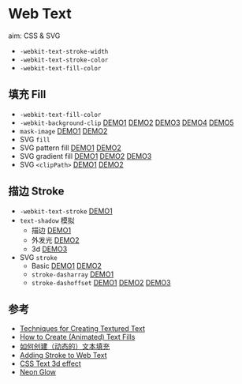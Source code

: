 # Web Text

aim: CSS & SVG

- ```-webkit-text-stroke-width```
- ```-webkit-text-stroke-color```
- ```-webkit-text-fill-color```

## 填充 Fill

- ```-webkit-text-fill-color```
- ```-webkit-background-clip```  [DEMO1](./fill/background-clip-1.html) [DEMO2](./fill/background-clip-2.html) [DEMO3](./fill/background-clip-3.html) [DEMO4](./fill/background-clip-4.html) [DEMO5](./fill/background-clip-5.html) 
- ```mask-image``` [DEMO1](./fill/mask-1.html) [DEMO2](./fill/mask-2.html)
- SVG ```fill```
- SVG pattern fill [DEMO1](./fill/svg-pattern-fill-1.html) [DEMO2](./fill/svg-pattern-fill-2.html)
- SVG gradient fill [DEMO1](./fill/svg-linear-gradient-fill-1.html) [DEMO2](./fill/svg-radial-gradient-fill-1.html) [DEMO3](./fill/svg-radial-gradient-fill-2.html)
- SVG ```<clipPath>``` [DEMO1](./fill/svg-clip-path-1.html) [DEMO2](./fill/svg-clip-path-2.html)

## 描边 Stroke

- ```-webkit-text-stroke``` [DEMO1](./stroke/text-stroke-1.html)
- ```text-shadow``` 模拟
    - 描边 [DEMO1](./stroke/text-shadow-1.html)
    - 外发光 [DEMO2](./stroke/text-shadow-2.html)
    - 3d [DEMO3](./stroke/text-shadow-3d-1.html)
- SVG ```stroke```
    - Basic [DEMO1](./stroke/svg-stroke-1.html) [DEMO2](./stroke/svg-stroke-2.html)
    - ```stroke-dasharray``` [DEMO1](./stroke/svg-stroke-dasharray-1.html)
    - ```stroke-dashoffset``` [DEMO1](./stroke/svg-stroke-dashoffset-1.html) [DEMO2](./stroke/svg-stroke-dashoffset-2.html) [DEMO3](./stroke/svg-stroke-dashoffset-3.html)

## 参考

- [Techniques for Creating Textured Text](https://tympanus.net/codrops/2013/12/02/techniques-for-creating-textured-text/)
- [How to Create (Animated) Text Fills](https://tympanus.net/codrops/2015/02/16/create-animated-text-fills/)
- [如何创建（动态的）文本填充](http://www.w3cplus.com/animation/create-animated-text-fills.html)
- [Adding Stroke to Web Text](https://css-tricks.com/adding-stroke-to-web-text/)
- [CSS Text 3d effect](https://codepen.io/lukemeyrick/pen/ObpLOe)
- [Neon Glow](https://codepen.io/FelixRilling/pen/qzfoc)

